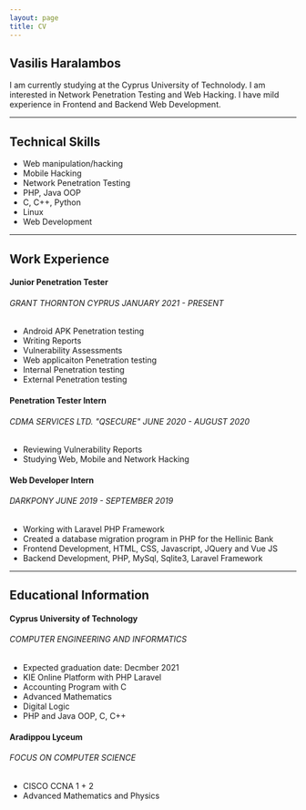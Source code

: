 ```yaml
---
layout: page
title: CV
---
```


## Vasilis Haralambos

I am currently studying at the Cyprus University of Technolody. I am interested
in Network Penetration Testing and Web Hacking. I have mild experience in
Frontend and Backend Web Development.

___
## Technical Skills

- Web manipulation/hacking
- Mobile Hacking
- Network Penetration Testing
- PHP, Java OOP
- C, C++, Python
- Linux
- Web Development

___
## Work Experience

#### Junior Penetration Tester
###### GRANT THORNTON CYPRUS JANUARY 2021 - PRESENT

- Android APK Penetration testing
- Writing Reports 
- Vulnerability Assessments
- Web applicaiton Penetration testing
- Internal Penetration testing
- External Penetration testing

#### Penetration Tester Intern
###### CDMA SERVICES LTD. "QSECURE" JUNE 2020 - AUGUST 2020
- Reviewing Vulnerability Reports
- Studying Web, Mobile and Network Hacking

#### Web Developer Intern
###### DARKPONY JUNE 2019 - SEPTEMBER 2019
- Working with Laravel PHP Framework
- Created a database migration program in PHP for the Hellinic Bank
- Frontend Development, HTML, CSS, Javascript, JQuery and Vue JS
- Backend Development, PHP, MySql, Sqlite3, Laravel Framework

___

## Educational Information

#### Cyprus University of Technology
###### COMPUTER ENGINEERING AND INFORMATICS

- Expected graduation date: Decmber 2021
- KIE Online Platform with PHP Laravel
- Accounting Program with C
- Advanced Mathematics
- Digital Logic
- PHP and Java OOP, C, C++

#### Aradippou Lyceum
###### FOCUS ON COMPUTER SCIENCE

- CISCO CCNA 1 + 2
- Advanced Mathematics and Physics